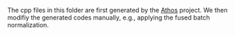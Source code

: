 The cpp files in this folder are first generated by the [Athos](https://github.com/mpc-msri/EzPC/tree/master/Athos) project.
We then modifiy the generated codes manually, e.g., applying the fused batch normalization.
